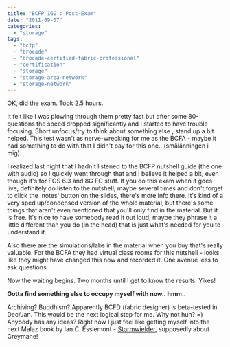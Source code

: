 ```yaml
---
title: "BCFP 16G : Post-Exam"
date: "2011-09-07"
categories: 
  - "storage"
tags: 
  - "bcfp"
  - "brocade"
  - "brocade-certified-fabric-professional"
  - "certification"
  - "storage"
  - "storage-area-network"
  - "storage-network"
---
```


OK, did the exam. Took 2.5 hours.

It felt like I was plowing through them pretty fast but after some 80-questions the speed dropped significantly and I started to have trouble focusing. Short unfocus/try to think about something else , stand up a bit helped. This test wasn't as nerve-wrecking for me as the BCFA - maybe it had something to do with that I didn't pay for this one.. (smålänningen i mig).

I realized last night that I hadn't listened to the BCFP nutshell guide (the one with audio) so I quickly went through that and I believe it helped a bit, even though it's for FOS 6.3 and 8G FC stuff. If you do this exam when it goes live, definitely do listen to the nutshell, maybe several times and don't forget to click the 'notes' button on the slides, there's more info there. It's kind of a very sped up/condensed version of the whole material, but there's some things that aren't even mentioned that you'll only find in the material. But it is free. It's nice to have somebody read it out loud, maybe they phrase it a little different than you do (in the head) that is just what's needed for you to understand it.

Also there are the simulations/labs in the material when you buy that's really valuable. For the BCFA they had virtual class rooms for this nutshell - looks like they might have changed this now and recorded it. One avenue less to ask questions.

Now the waiting begins. Two months until I get to know the results. Yikes!

**Gotta find something else to occupy myself with now.. hmm..**

Archiving? Buddhism? Apparently BCFD (fabric designer) is beta-tested in Dec/Jan. This would be the next logical step for me. Why not huh? =) Anybody has any ideas? Right now I just feel like getting myself into the next Malaz book by Ian C. Esslemont - [Stormwielder](http://www.amazon.com/Stonewielder-Malazan-Empire-Ian-Esslemont/dp/0593064445 "on amazon"), supposedly about Greymane!
